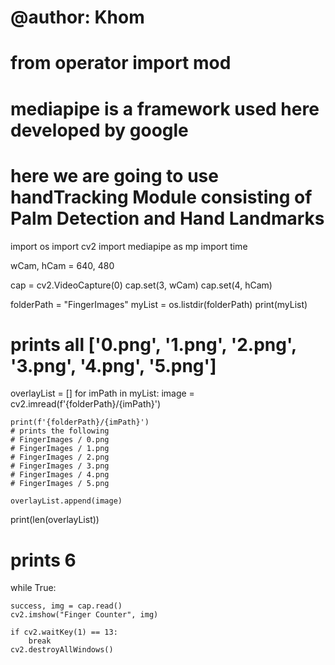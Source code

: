 # @author: Khom
# from operator import mod
# mediapipe is a framework used here developed by google
# here we are going to use handTracking Module consisting of Palm Detection and Hand Landmarks

import os
import cv2
import mediapipe as mp
import time

wCam, hCam = 640, 480

cap = cv2.VideoCapture(0)
cap.set(3, wCam)
cap.set(4, hCam)

folderPath = "FingerImages"
myList = os.listdir(folderPath)
print(myList)
# prints all ['0.png', '1.png', '2.png', '3.png', '4.png', '5.png']

overlayList = []
for imPath in myList:
    image = cv2.imread(f'{folderPath}/{imPath}')

    print(f'{folderPath}/{imPath}')
    # prints the following
    # FingerImages / 0.png
    # FingerImages / 1.png
    # FingerImages / 2.png
    # FingerImages / 3.png
    # FingerImages / 4.png
    # FingerImages / 5.png

    overlayList.append(image)

print(len(overlayList))
# prints 6

while True:

    success, img = cap.read()
    cv2.imshow("Finger Counter", img)

    if cv2.waitKey(1) == 13:
        break
    cv2.destroyAllWindows()